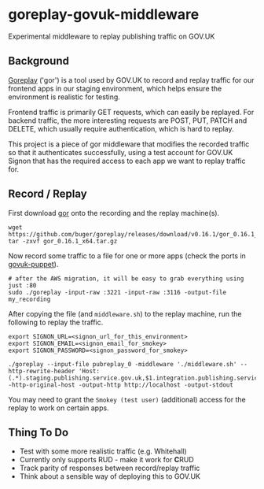 # goreplay-govuk-middleware

Experimental middleware to replay publishing traffic on GOV.UK

## Background

[Goreplay](https://github.com/buger/goreplay) ('gor') is a tool used by GOV.UK to record and replay traffic for our frontend apps in our staging environment, which helps ensure the environment is realistic for testing.

Frontend traffic is primarily GET requests, which can easily be replayed. For backend traffic, the more interesting requests are POST, PUT, PATCH and DELETE, which usually require authentication, which is hard to replay.

This project is a piece of gor middleware that modifies the recorded traffic so that it authenticates successfully, using a test account for GOV.UK Signon that has the required access to each app we want to replay traffic for.

## Record / Replay

First download [gor](https://github.com/buger/goreplay/releases) onto the recording and the replay machine(s).

```
wget https://github.com/buger/goreplay/releases/download/v0.16.1/gor_0.16.1_x64.tar.gz
tar -zxvf gor_0.16.1_x64.tar.gz
```

Now record some traffic to a file for one or more apps (check the ports in [govuk-puppet](https://github.com/alphagov/govuk-puppet/blob/master/development-vm/Procfile)).

```
# after the AWS migration, it will be easy to grab everything using just :80
sudo ./goreplay -input-raw :3221 -input-raw :3116 -output-file my_recording
```

After copying the file (and `middleware.sh`) to the replay machine, run the following to replay the traffic.

```
export SIGNON_URL=<signon_url_for_this_environment>
export SIGNON_EMAIL=<signon_email_for_smokey>
export SIGNON_PASSWORD=<signon_password_for_smokey>

./goreplay --input-file pubreplay_0 -middleware './middleware.sh' --http-rewrite-header 'Host: (.*).staging.publishing.service.gov.uk,$1.integration.publishing.service.gov.uk' -http-original-host -output-http http://localhost -output-stdout
```

You may need to grant the `Smokey (test user)` (additional) access for the replay to work on certain apps.

## Thing To Do

* Test with some more realistic traffic (e.g. Whitehall)
* Currently only supports RUD - make it work for **C**RUD
* Track parity of responses between record/replay traffic
* Think about a sensible way of deploying this to GOV.UK
